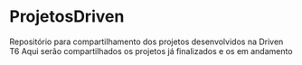 # ProjetosDriven
Repositório para compartilhamento dos projetos desenvolvidos na Driven T6
Aqui serão compartilhados os projetos já finalizados e os em andamento
